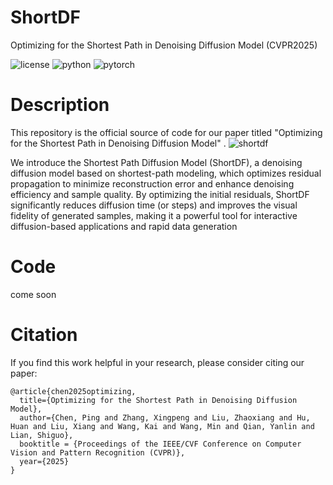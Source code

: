 # ShortDF
Optimizing for the Shortest Path in Denoising Diffusion Model (CVPR2025)

![license](https://img.shields.io/badge/License-MIT-brightgreen)
![python](https://img.shields.io/badge/Python-3.9-blue)
![pytorch](https://img.shields.io/badge/PyTorch-2.1-orange)

# Description
This repository is the official source of code for our paper titled "Optimizing for the Shortest Path in Denoising Diffusion Model" . 
![shortdf](https://github.com/user-attachments/assets/99fffb4c-e962-4582-a487-48fd05e2c91d)


We introduce the Shortest Path Diffusion Model (ShortDF), a denoising diffusion model based on shortest-path modeling, which optimizes residual propagation to minimize reconstruction error and enhance denoising efficiency and sample quality. By optimizing the initial residuals, ShortDF significantly reduces diffusion time (or steps) and improves the visual fidelity of generated samples, making it a powerful tool for interactive diffusion-based applications and rapid data generation

# Code
come soon

# Citation
If you find this work helpful in your research, please consider citing our paper:
```
@article{chen2025optimizing,
  title={Optimizing for the Shortest Path in Denoising Diffusion Model},
  author={Chen, Ping and Zhang, Xingpeng and Liu, Zhaoxiang and Hu, Huan and Liu, Xiang and Wang, Kai and Wang, Min and Qian, Yanlin and Lian, Shiguo},
  booktitle = {Proceedings of the IEEE/CVF Conference on Computer Vision and Pattern Recognition (CVPR)},
  year={2025}
}
```
